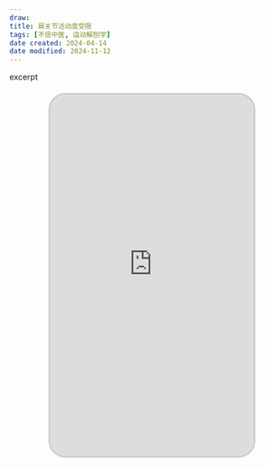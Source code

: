 ```yaml
---
draw:
title: 肩关节活动度受限
tags: [不信中医, 运动解刨学]
date created: 2024-04-14
date modified: 2024-11-12
---
```


excerpt

<!-- more -->

<iframe src="https://imagehosting4picgo.oss-cn-beijing.aliyuncs.com/imagehosting/fix-dir%2F9e20f478899dc29eb19741386f9343c8%2FVideo%2F2024%2F04%2F14%2F00-20-10-b53560fceebe2a0b6ee498003f8b33e6-499_1713025059-1e831d.mp4" allowfullscreen="true" style="border-radius: 30px; overflow: hidden; border: 3px solid #ccc; width: 360px; height: 640px; display: block; margin: 20px auto; aspect-ratio: 9 / 16;" frameborder="0"></iframe>
